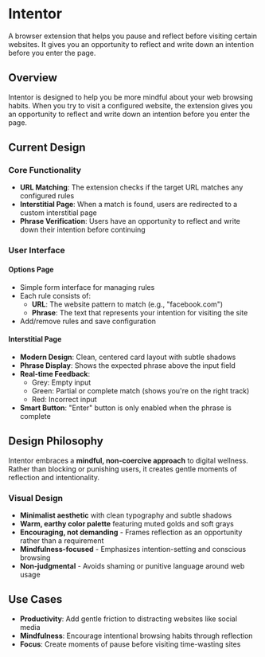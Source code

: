 # Intentor

A browser extension that helps you pause and reflect before visiting certain websites. It gives you an opportunity to reflect and write down an intention before you enter the page.

## Overview

Intentor is designed to help you be more mindful about your web browsing habits. When you try to visit a configured website, the extension gives you an opportunity to reflect and write down an intention before you enter the page.

## Current Design

### Core Functionality

- **URL Matching**: The extension checks if the target URL matches any configured rules
- **Interstitial Page**: When a match is found, users are redirected to a custom interstitial page
- **Phrase Verification**: Users have an opportunity to reflect and write down their intention before continuing

### User Interface

#### Options Page

- Simple form interface for managing rules
- Each rule consists of:
  - **URL**: The website pattern to match (e.g., "facebook.com")
  - **Phrase**: The text that represents your intention for visiting the site
- Add/remove rules and save configuration

#### Interstitial Page

- **Modern Design**: Clean, centered card layout with subtle shadows
- **Phrase Display**: Shows the expected phrase above the input field
- **Real-time Feedback**:
  - Grey: Empty input
  - Green: Partial or complete match (shows you're on the right track)
  - Red: Incorrect input
- **Smart Button**: "Enter" button is only enabled when the phrase is complete

## Design Philosophy

Intentor embraces a **mindful, non-coercive approach** to digital wellness. Rather than blocking or punishing users, it creates gentle moments of reflection and intentionality.

### Visual Design

- **Minimalist aesthetic** with clean typography and subtle shadows
- **Warm, earthy color palette** featuring muted golds and soft grays
- **Encouraging, not demanding** - Frames reflection as an opportunity rather than a requirement
- **Mindfulness-focused** - Emphasizes intention-setting and conscious browsing
- **Non-judgmental** - Avoids shaming or punitive language around web usage

## Use Cases

- **Productivity**: Add gentle friction to distracting websites like social media
- **Mindfulness**: Encourage intentional browsing habits through reflection
- **Focus**: Create moments of pause before visiting time-wasting sites
